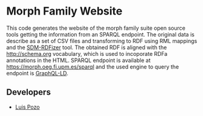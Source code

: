 # Morph Family Website

This code generates the website of the morph family suite open source tools getting the information from an SPARQL endpoint. The original data is describe as a set of CSV files and transforming to RDF using RML mappings and the [SDM-RDFizer](https://github.com/SDM-TIB/SDM-RDFizer) tool. The obtained RDF is aligned with the http://schema.org vocabulary, which is used to incoporate RDFa annotations in the HTML. SPARQL endpoint is available at https://morph.oeg.fi.upm.es/sparql and the used engine to query the endpoint is [GraphQL-LD](https://www.npmjs.com/package/graphql-ld).


## Developers
- [Luis Pozo](https://github.com/w0xter)
